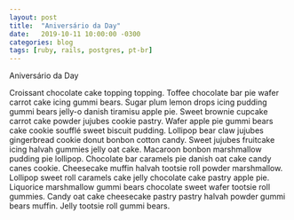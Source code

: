 ```yaml
---
layout: post
title:  "Aniversário da Day"
date:   2019-10-11 10:00:00 -0300
categories: blog
tags: [ruby, rails, postgres, pt-br]
---
```


<p>Aniversário da Day</p>

<!--break-->

<p>Croissant chocolate cake topping topping. Toffee chocolate bar pie wafer carrot cake icing gummi bears. Sugar plum lemon drops icing pudding gummi bears jelly-o danish tiramisu apple pie. Sweet brownie cupcake carrot cake powder jujubes cookie pastry. Wafer apple pie gummi bears cake cookie soufflé sweet biscuit pudding. Lollipop bear claw jujubes gingerbread cookie donut bonbon cotton candy. Sweet jujubes fruitcake icing halvah gummies jelly oat cake. Macaroon bonbon marshmallow pudding pie lollipop. Chocolate bar caramels pie danish oat cake candy canes cookie. Cheesecake muffin halvah tootsie roll powder marshmallow. Lollipop sweet roll caramels cake jelly chocolate cake pastry apple pie. Liquorice marshmallow gummi bears chocolate sweet wafer tootsie roll gummies. Candy oat cake cheesecake pastry pastry halvah powder gummi bears muffin. Jelly tootsie roll gummi bears.</p>